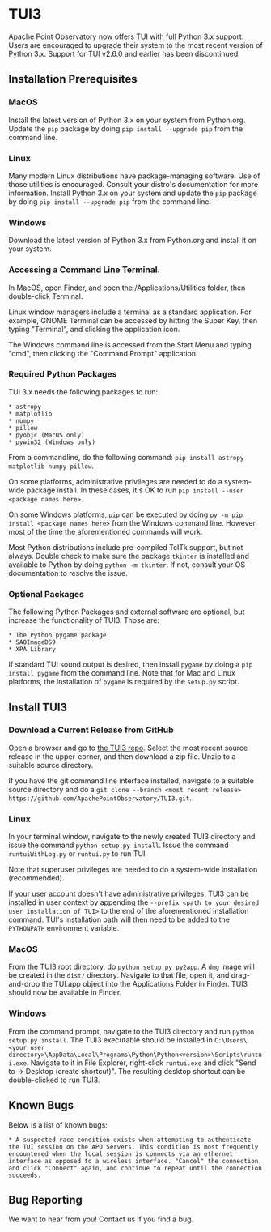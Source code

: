 # TUI3

Apache Point Observatory now offers TUI with full Python 3.x support. Users are encouraged to upgrade their system to the most recent version of Python 3.x. Support for TUI v2.6.0 and earlier has been discontinued.


## Installation Prerequisites

### MacOS

Install the latest version of Python 3.x on your system from Python.org. Update the ```pip``` package by doing ```pip install --upgrade pip``` from the command line.


### Linux

Many modern Linux distributions have package-managing software. Use of those utilities is encouraged. Consult your distro's documentation for more information. Install Python 3.x on your system and update the ```pip``` package by doing ```pip install --upgrade pip``` from the command line.


### Windows

Download the latest version of Python 3.x from Python.org and install it on your system.


### Accessing a Command Line Terminal.

In MacOS, open Finder, and open the /Applications/Utilities folder, then double-click Terminal.

Linux window managers include a terminal as a standard application. For example, GNOME Terminal can be accessed by hitting the Super Key, then typing "Terminal", and clicking the application icon.

The Windows command line is accessed from the Start Menu and typing "cmd", then clicking the "Command Prompt" application.


### Required Python Packages

TUI 3.x needs the following packages to run:

	* astropy
	* matplotlib
	* numpy
	* pillow
	* pyobjc (MacOS only)
	* pywin32 (Windows only)

From a commandline, do the following command: ```pip install astropy matplotlib numpy pillow```.

On some platforms, administrative privileges are needed to do a system-wide package install. In these cases, it's OK to run ```pip install --user <package names here>```.

On some Windows platforms, ```pip``` can be executed by doing ```py -m pip install <package names here>``` from the Windows command line. However, most of the time the aforementioned commands will work.

Most Python distributions include pre-compiled TclTk support, but not always. Double check to make sure the package ```tkinter``` is installed and available to Python by doing ```python -m tkinter```. If not, consult your OS documentation to resolve the issue.


### Optional Packages

The following Python Packages and external software are optional, but increase the functionality of TUI3. Those are:

	* The Python pygame package
	* SAOImageDS9
	* XPA Library

If standard TUI sound output is desired, then install ```pygame``` by doing a ```pip install pygame``` from the command line. Note that for Mac and Linux platforms, the installation of ```pygame``` is required by the ```setup.py``` script.


## Install TUI3

### Download a Current Release from GitHub

Open a browser and go to [the TUI3 repo](https://github.com/ApachePointObservatory/TUI3). Select the most recent source release in the upper-corner, and then download a zip file. Unzip to a suitable source directory.

If you have the git command line interface installed, navigate to a suitable source directory and do a ```git clone --branch <most recent release> https://github.com/ApachePointObservatory/TUI3.git```.


### Linux

In your terminal window, navigate to the newly created TUI3 directory and issue the command ```python setup.py install```. Issue the command ```runtuiWithLog.py``` or ```runtui.py``` to run TUI.

Note that superuser privileges are needed to do a system-wide installation (recommended).

If your user account doesn't have administrative privileges, TUI3 can be installed in user context by appending the ```--prefix <path to your desired user installation of TUI>``` to the end of the aforementioned installation command. TUI's installation path will then need to be added to the ```PYTHONPATH``` environment variable.


### MacOS

From the TUI3 root directory, do ```python setup.py py2app```. A ```dmg``` image will be created in the ```dist/``` directory. Navigate to that file, open it, and drag-and-drop the TUI.app object into the Applications Folder in Finder. TUI3 should now be available in Finder.


### Windows

From the command prompt, navigate to the TUI3 directory and run ```python setup.py install```. The TUI3 executable should be installed in ```C:\Users\<your user directory>\AppData\Local\Programs\Python\Python<version>\Scripts\runtui.exe```. Navigate to it in File Explorer, right-click ```runtui.exe``` and click "Send to -> Desktop (create shortcut)". The resulting desktop shortcut can be double-clicked to run TUI3.


## Known Bugs

Below is a list of known bugs:

	* A suspected race condition exists when attempting to authenticate the TUI session on the APO Servers. This condition is most frequently encountered when the local session is connects via an ethernet interface as opposed to a wireless interface. "Cancel" the connection, and click "Connect" again, and continue to repeat until the connection succeeds.


## Bug Reporting

We want to hear from you! Contact us if you find a bug.
